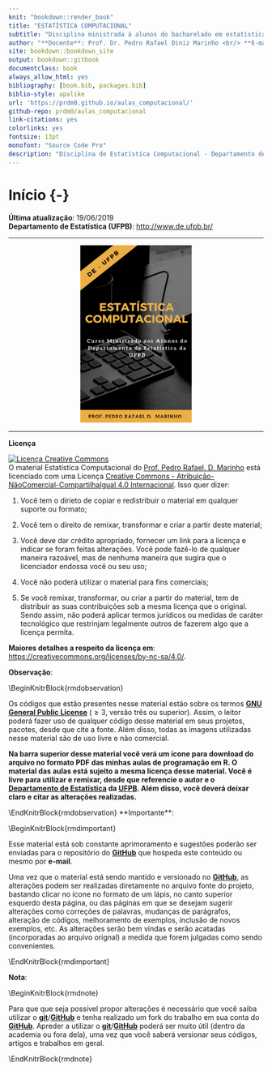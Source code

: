 ```yaml
--- 
knit: "bookdown::render_book"
title: "ESTATÍSTICA COMPUTACIONAL"
subtitle: "Disciplina ministrada à alunos do bacharelado em estatística da UFPB"
author: "**Docente**: Prof. Dr. Pedro Rafael Diniz Marinho <br/> **E-mail**: <pedro.rafael.marinho@gmail.com> / <pedro@de.ufpb.br>"
site: bookdown::bookdown_site
output: bookdown::gitbook
documentclass: book
always_allow_html: yes
bibliography: [book.bib, packages.bib]
biblio-style: apalike
url: 'https://prdm0.github.io/aulas_computacional/'
github-repo: prdm0/aulas_computacional
link-citations: yes
colorlinks: yes
fontsize: 13pt
monofont: "Source Code Pro"
description: "Disciplina de Estatística Computacional - Departamento de Estatística"
---
```


# Início {-}

**Última atualização**: 19/06/2019 <br/>
**Departamento de Estatística (UFPB)**: <http://www.de.ufpb.br/> 

---

<p align="center">
<img src="images/logo_livro.png" width="220" height="350"/>
</p>

---

**Licença**

<a rel="license" href="http://creativecommons.org/licenses/by-nc-sa/4.0/"><img alt="Licença Creative Commons" style="border-width:0" src="https://i.creativecommons.org/l/by-nc-sa/4.0/88x31.png" /></a><br />O material <span xmlns:dct="http://purl.org/dc/terms/" property="dct:title">Estatística Computacional</span> do <a xmlns:cc="http://creativecommons.org/ns#" href="https://prdm0.github.io/aulas_computacional/" property="cc:attributionName" rel="cc:attributionURL">Prof. Pedro Rafael. D. Marinho</a> está licenciado com uma Licença <a rel="license" href="http://creativecommons.org/licenses/by-nc-sa/4.0/">Creative Commons - Atribuição-NãoComercial-CompartilhaIgual 4.0 Internacional</a>. Isso quer dizer:

1. Você tem o dirieto de copiar e redistribuir o material em qualquer suporte ou formato;

2. Você tem o direito de remixar, transformar e criar a partir deste material;

3. Você deve dar crédito apropriado, fornecer um link para a licença e indicar se foram feitas alterações. Você pode fazê-lo de qualquer maneira razoável, mas de nenhuma maneira que sugira  que o licenciador endossa você ou seu uso;

4. Você não poderá utilizar o material para fins comerciais;

5. Se você remixar, transformar, ou criar a partir do material, tem de distribuir as suas contribuições sob a mesma licença que o original. Sendo assim, não poderá aplicar termos jurídicos ou medidas de caráter tecnológico que restrinjam legalmente outros de fazerem algo que a licença permita. 

**Maiores detalhes a respeito da licença em**: <https://creativecommons.org/licenses/by-nc-sa/4.0/>.

**Observação**:

\BeginKnitrBlock{rmdobservation}<div class="rmdobservation"><div class=text-justify>
Os códigos que estão presentes nesse material estão sobre os termos [**GNU General Public License**](https://www.gnu.org/licenses/gpl-3.0.pt-br.html) ($\geq 3$, versão três ou superior). Assim, o leitor poderá fazer uso de qualquer código desse material em seus projetos, pacotes, desde que cite a fonte. Além disso, todas as imagens utilizadas nesse material são de uso livre e não comercial.

**Na barra superior desse material você verá um ícone para download do arquivo no formato PDF das minhas aulas de programação em R. O material das aulas está sujeito a mesma licença desse material. Você é livre para utilizar e remixar, desde que referencie o autor e o [**Departamento de Estatística**](http://www.de.ufpb.br/) da [**UFPB**](https://www.ufpb.br/). Além disso, você deverá deixar claro e citar as alterações realizadas.**


</div></div>\EndKnitrBlock{rmdobservation}
**Importante**:

\BeginKnitrBlock{rmdimportant}<div class="rmdimportant"><div class=text-justify>
Esse material está sob constante aprimoramento e sugestões poderão ser enviadas para o repositório do [**GitHub**](https://github.com/prdm0/aulas_computacional) que hospeda este conteúdo ou mesmo por **e-mail**. 

Uma vez que o material está sendo mantido e versionado no [**GitHub**](https://github.com/prdm0/aulas_computacional), as alterações podem ser realizadas diretamente no arquivo fonte do projeto, bastando clicar no ícone no formato de um lápis, no canto superior esquerdo desta página, ou das páginas em que se desejam sugerir alterações como correções de palavras, mudanças de parágrafos, alteração de códigos, melhoramento de exemplos, inclusão de novos exemplos, etc. As alterações serão bem vindas e serão acatadas (incorporadas ao arquivo orignal) a medida que forem julgadas como sendo convenientes.
</div></div>\EndKnitrBlock{rmdimportant}

**Nota**: 

\BeginKnitrBlock{rmdnote}<div class="rmdnote"><div class=text-justify>
Para que que seja possível propor alterações é necessário que você saiba utilizar o [**git**](https://git-scm.com/)/[**GitHub**](https://github.com/prdm0/aulas_computacional) e tenha realizado um fork do trabalho em sua conta do [**GitHub**](https://github.com/prdm0/aulas_computacional). Apreder a utilizar o [**git**](https://git-scm.com/)/[**GitHub**](https://github.com/prdm0/aulas_computacional) poderá ser muito útil (dentro da academia ou fora dela), uma vez que você saberá versionar seus códigos, artigos e trabalhos em geral.
</div></div>\EndKnitrBlock{rmdnote}

